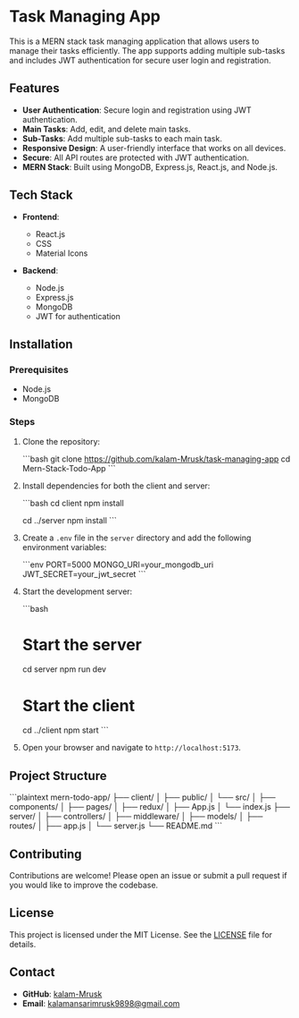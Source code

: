 # Task Managing App

This is a MERN stack task managing application that allows users to manage their tasks efficiently. The app supports adding multiple sub-tasks and includes JWT authentication for secure user login and registration.

## Features

- **User Authentication**: Secure login and registration using JWT authentication.
- **Main Tasks**: Add, edit, and delete main tasks.
- **Sub-Tasks**: Add multiple sub-tasks to each main task.
- **Responsive Design**: A user-friendly interface that works on all devices.
- **Secure**: All API routes are protected with JWT authentication.
- **MERN Stack**: Built using MongoDB, Express.js, React.js, and Node.js.

## Tech Stack

- **Frontend**:

  - React.js
  - CSS
  - Material Icons

- **Backend**:
  - Node.js
  - Express.js
  - MongoDB
  - JWT for authentication

## Installation

### Prerequisites

- Node.js
- MongoDB

### Steps

1. Clone the repository:

   \```bash
   git clone https://github.com/kalam-Mrusk/task-managing-app
   cd Mern-Stack-Todo-App
   \```

2. Install dependencies for both the client and server:

   \```bash
   cd client
   npm install

   cd ../server
   npm install
   \```

3. Create a `.env` file in the `server` directory and add the following environment variables:

   \```env
   PORT=5000
   MONGO_URI=your_mongodb_uri
   JWT_SECRET=your_jwt_secret
   \```

4. Start the development server:

   \```bash

   # Start the server

   cd server
   npm run dev

   # Start the client

   cd ../client
   npm start
   \```

5. Open your browser and navigate to `http://localhost:5173`.

## Project Structure

\```plaintext
mern-todo-app/
├── client/
│ ├── public/
│ └── src/
│ ├── components/
│ ├── pages/
│ ├── redux/
│ ├── App.js
│ └── index.js
├── server/
│ ├── controllers/
│ ├── middleware/
│ ├── models/
│ ├── routes/
│ ├── app.js
│ └── server.js
└── README.md
\```

## Contributing

Contributions are welcome! Please open an issue or submit a pull request if you would like to improve the codebase.

## License

This project is licensed under the MIT License. See the [LICENSE](LICENSE) file for details.

## Contact

- **GitHub**: [kalam-Mrusk](https://github.com/kalam-Mrusk)
- **Email**: kalamansarimrusk9898@gmail.com
